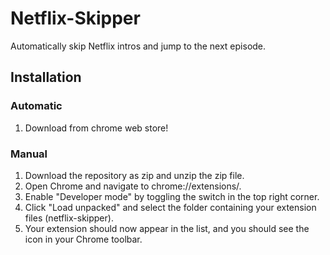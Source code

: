 # Netflix-Skipper
Automatically skip Netflix intros and jump to the next episode.

## Installation
### Automatic
1. Download from chrome web store!
### Manual
1. Download the repository as zip and unzip the zip file.
2. Open Chrome and navigate to chrome://extensions/.
3. Enable "Developer mode" by toggling the switch in the top right corner.
4. Click "Load unpacked" and select the folder containing your extension files (netflix-skipper).
5. Your extension should now appear in the list, and you should see the icon in your Chrome toolbar.